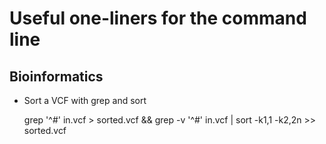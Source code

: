 # Useful one-liners for the command line

## Bioinformatics

* Sort a VCF with grep and sort

    grep '^#' in.vcf > sorted.vcf && grep -v '^#' in.vcf |  sort -k1,1 -k2,2n >> sorted.vcf
